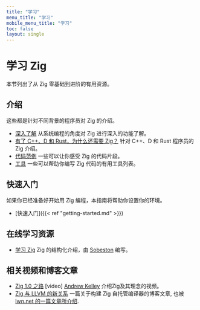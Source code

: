 ```yaml
---
title: "学习"
menu_title: "学习"
mobile_menu_title: "学习"
toc: false
layout: single
---
```


# 学习 Zig
本节列出了从 Zig 零基础到进阶的有用资源。

## 介绍
这些都是针对不同背景的程序员对 Zig 的介绍。

- [深入了解](overview/)
从系统编程的角度对 Zig 进行深入的功能了解。
- [有了 C++、D 和 Rust，为什么还需要 Zig？](why_zig_rust_d_cpp/)
针对 C++、D 和 Rust 程序员的 Zig 介绍。
- [代码范例](samples/)
一些可以让你感受 Zig 的代码片段。
- [工具](tools/)
一些可以帮助你编写 Zig 代码的有用工具列表。


## 快速入门
如果你已经准备好开始用 Zig 编程，本指南将帮助你设置你的环境。

- [快速入门]({{< ref "getting-started.md" >}})

## 在线学习资源
- [学习 Zig](https://ziglearn.org)
Zig 的结构化介绍，由 [Sobeston](https://github.com/sobeston) 编写。

## 相关视频和博客文章
- [Zig 1.0 之路](https://www.youtube.com/watch?v=Gv2I7qTux7g) [video]
[Andrew Kelley](https://andrewkelley.me) 介绍Zig及其理念的视频。
- [Zig 与 LLVM 的新关系](https://kristoff.it/blog/zig-new-relationship-llvm/)
一篇关于构建 Zig 自托管编译器的博客文章, 也被[ lwn.net 的一篇文章所介绍](https://lwn.net/Articles/833400/).

















